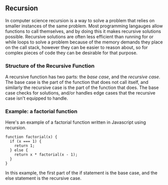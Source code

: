 ## Recursion

In computer science recursion is a way to solve a problem that relies on smaller instances of the same problem. Most programming langauges allow functions to call themselves, and by doing this it makes recursive solutions possible. Recursive solutions are often less efficient than running for or while loops to solve a problem because of the memory demands they place on the call stack, however they can be easier to reason about, so for complex pieces of code they can be desirable for that purpose.

### Structure of the Recursive Function

A recursive function has two parts: the *base case*, and the *recursive case*. The base case is the part of the function that does not call itself, and similarly the recursive case is the part of the function that does. The base case checks for solutions, and/or handles edge cases that the recursive case isn't equipped to handle.

### Example: a factorial function

Here's an example of a factorial function written in Javascript using recursion.

```
function factorial(x) {
  if (x === 1) {
    return 1;
  } else {
    return x * factorial(x - 1);
  }
}
```

In this example, the first part of the if statement is the base case, and the else statement is the recursive case.

